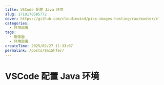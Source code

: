 ```yaml
---
title: VSCode 配置 Java 环境
slug: 1718178585772
cover: https://github.com/cloudinwind/picx-images-hosting/raw/master/cloudinwindblog/image.4xuognphbp.webp
categories:
  - 环境部署
tags:
  - 服务器
  - 环境部署
createTime: 2025/02/27 11:33:07
permalink: /posts/9a15hfer/
---
```

# VSCode 配置 Java 环境



